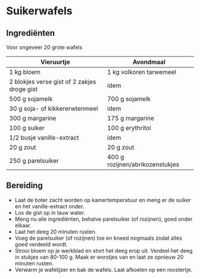 # Suikerwafels

## Ingrediënten

Voor ongeveer 20 grote wafels

| **Vieruurtje**            | **Avondmaal**               |
|---------------------------|-----------------------------|
| 1 kg bloem                | 1 kg volkoren tarwemeel     |
| 2 blokjes verse gist of 2 zakjes droge gist | idem |
| 500 g sojamelk            | 700 g sojamelk             |
| 30 g soja- of kikkererwtenmeel             | idem              |
| 300 g margarine           | 175 g margarine            |
| 100 g suiker              | 100 g erythritol           |
| 1/2 busje vanille-extract  | idem                      |
| 20 g zout                 | 20 g zout                  |
| 250 g parelsuiker         | 400 g rozijnen/abrikozenstukjes |


## Bereiding

* Laat de boter zacht worden op kamertemperatuur en meng er de suiker en het vanille-extract onder.
* Los de gist op in lauw water. 
* Meng nu alle ingrediënten, behalve parelsuiker (of rozijnen), goed onder elkaar.
* Laat het deeg 20 minuten rusten.
* Voeg de parelsuiker (of rozijnen) toe en kneed nogmaals zodat alles goed verdeeld wordt.
* Strooi bloem op je werkblad en stort het deeg erop uit. Verdeel het deeg in stukjes van 80-100 g. Maak er worstjes van en laat ze opnieuw 20 minuten rusten.
* Verwarm je wafelijzer en bak de wafels. Laat afkoelen op een roostertje.
